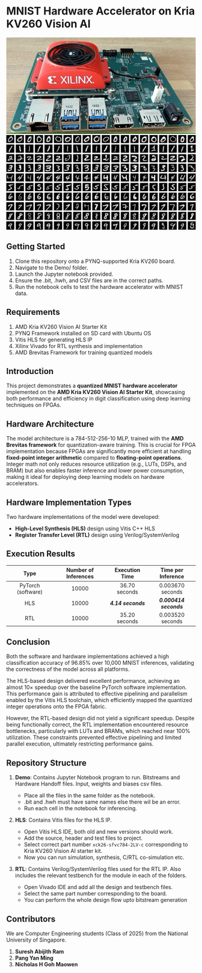 # MNIST Hardware Accelerator on Kria KV260 Vision AI 
![](https://github.com/TopGun2001/MNIST-Hardware-Accelerator/blob/main/Images/KriaKV260.jpg)
![](https://github.com/TopGun2001/MNIST-Hardware-Accelerator/blob/main/Images/MNIST.png)

## Getting Started
1. Clone this repository onto a PYNQ-supported Kria KV260 board.
2. Navigate to the Demo/ folder.
3. Launch the Jupyter notebook provided.
4. Ensure the .bit, .hwh, and CSV files are in the correct paths.
5. Run the notebook cells to test the hardware accelerator with MNIST data.

## Requirements
1. AMD Kria KV260 Vision AI Starter Kit
2. PYNQ Framework installed on SD card with Ubuntu OS
3. Vitis HLS for generating HLS IP
4. Xilinx Vivado for RTL synthesis and implementation
5. AMD Brevitas Framework for training quantized models

## Introduction
This project demonstrates a __quantized MNIST hardware accelerator__ implemented on the __AMD Kria KV260 Vision AI Starter Kit__, showcasing both performance and efficiency in digit classification using deep learning techniques on FPGAs. 

## Hardware Architecture
The model architecture is a 784-512-256-10 MLP, trained with the __AMD Brevitas framework__ for quantization-aware training. This is crucial for FPGA implementation because FPGAs are significantly more efficient at handling __fixed-point integer arithmetic__ compared to __floating-point operations__. Integer math not only reduces resource utilization (e.g., LUTs, DSPs, and BRAM) but also enables faster inference and lower power consumption, making it ideal for deploying deep learning models on hardware accelerators.

## Hardware Implementation Types
Two hardware implementations of the model were developed:
- __High-Level Synthesis (HLS)__ design using Vitis C++ HLS
- __Register Transfer Level (RTL)__ design using Verilog/SystemVerilog

## Execution Results
| Type  | Number of Inferences | Execution Time | Time per Inference |
| :---: | :---: | :---: | :---: |
| PyTorch (software) | 10000 | 36.70 seconds | 0.003670 seconds |
| HLS | 10000 | __*4.14 seconds*__ | __*0.000414 seconds*__ |
| RTL | 10000 | 35.20 seconds | 0.003520 seconds |

## Conclusion
Both the software and hardware implementations achieved a high classification accuracy of 96.85% over 10,000 MNIST inferences, validating the correctness of the model across all platforms.

The HLS-based design delivered excellent performance, achieving an almost 10× speedup over the baseline PyTorch software implementation. This performance gain is attributed to effective pipelining and parallelism enabled by the Vitis HLS toolchain, which efficiently mapped the quantized integer operations onto the FPGA fabric.

However, the RTL-based design did not yield a significant speedup. Despite being functionally correct, the RTL implementation encountered resource bottlenecks, particularly with LUTs and BRAMs, which reached near 100% utilization. These constraints prevented effective pipelining and limited parallel execution, ultimately restricting performance gains.

## Repository Structure
1. __Demo__: Contains Jupyter Notebook program to run. Bitstreams and Hardware Handoff files. Input, weights and biases csv files.
   - Place all the files in the same folder as the notebook.
   - .bit and .hwh must have same names else there wil be an error.
   - Run each cell in the notebook for inferencing.

2. __HLS__: Contains Vitis files for the HLS IP.
   - Open Vitis HLS IDE, both old and new versions should work.
   - Add the source, header and test files to project.
   - Select correct part number `xck26-sfvc784-2LV-c` corresponding to Kria KV260 Vision AI starter kit.
   - Now you can run simulation, synthesis, C/RTL co-simulation etc.
     
3. __RTL__: Contains Verilog/SystemVerilog files used for the RTL IP. Also includes the relevant testbench for the module in each of the folders.
   - Open Vivado IDE and add all the design and testbench files.
   - Select the same part number corresponding to the board.
   - You can perform the whole design flow upto bitstream generation

## Contributors
We are Computer Engineering students (Class of 2025) from the National University of Singapore.

1. __Suresh Abijith Ram__
2. __Pang Yan Ming__
3. __Nicholas H Goh Maowen__


